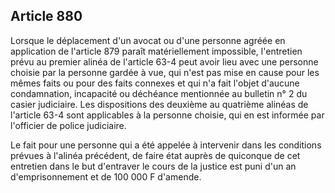 Article 880
----
Lorsque le déplacement d'un avocat ou d'une personne agréée en application de
l'article 879 paraît matériellement impossible, l'entretien prévu au premier
alinéa de l'article 63-4 peut avoir lieu avec une personne choisie par la
personne gardée à vue, qui n'est pas mise en cause pour les mêmes faits ou pour
des faits connexes et qui n'a fait l'objet d'aucune condamnation, incapacité ou
déchéance mentionnée au bulletin n° 2 du casier judiciaire. Les dispositions des
deuxième au quatrième alinéas de l'article 63-4 sont applicables à la personne
choisie, qui en est informée par l'officier de police judiciaire.

Le fait pour une personne qui a été appelée à intervenir dans les conditions
prévues à l'alinéa précédent, de faire état auprès de quiconque de cet entretien
dans le but d'entraver le cours de la justice est puni d'un an d'emprisonnement
et de 100 000 F d'amende.
